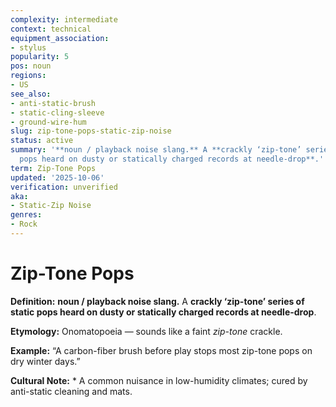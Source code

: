 ```yaml
---
complexity: intermediate
context: technical
equipment_association:
- stylus
popularity: 5
pos: noun
regions:
- US
see_also:
- anti-static-brush
- static-cling-sleeve
- ground-wire-hum
slug: zip-tone-pops-static-zip-noise
status: active
summary: '**noun / playback noise slang.** A **crackly ‘zip-tone’ series of static
  pops heard on dusty or statically charged records at needle-drop**.'
term: Zip-Tone Pops
updated: '2025-10-06'
verification: unverified
aka:
- Static-Zip Noise
genres:
- Rock
---
```


# Zip-Tone Pops

**Definition:** **noun / playback noise slang.** A **crackly ‘zip-tone’ series of static pops heard on dusty or statically charged records at needle-drop**.

**Etymology:** Onomatopoeia — sounds like a faint *zip-tone* crackle.

**Example:** “A carbon-fiber brush before play stops most zip-tone pops on dry winter days.”

**Cultural Note:** * A common nuisance in low-humidity climates; cured by anti-static cleaning and mats.

